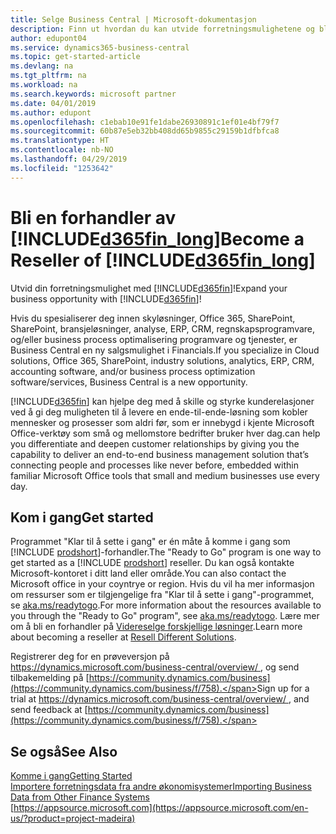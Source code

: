 ```yaml
---
title: Selge Business Central | Microsoft-dokumentasjon
description: Finn ut hvordan du kan utvide forretningsmulighetene og bli en Microsoft-partnere og Business Central-forhandler.
author: edupont04
ms.service: dynamics365-business-central
ms.topic: get-started-article
ms.devlang: na
ms.tgt_pltfrm: na
ms.workload: na
ms.search.keywords: microsoft partner
ms.date: 04/01/2019
ms.author: edupont
ms.openlocfilehash: c1ebab10e91fe1dabe26930891c1ef01e4bf79f7
ms.sourcegitcommit: 60b87e5eb32bb408dd65b9855c29159b1dfbfca8
ms.translationtype: HT
ms.contentlocale: nb-NO
ms.lasthandoff: 04/29/2019
ms.locfileid: "1253642"
---
```

# <a name="become-a-reseller-of-included365finlongincludesd365finlongmdmd"></a><span data-ttu-id="c316b-103">Bli en forhandler av [!INCLUDE[d365fin_long](includes/d365fin_long_md.md)]</span><span class="sxs-lookup"><span data-stu-id="c316b-103">Become a Reseller of [!INCLUDE[d365fin_long](includes/d365fin_long_md.md)]</span></span>
<span data-ttu-id="c316b-104">Utvid din forretningsmulighet med [!INCLUDE[d365fin](includes/d365fin_md.md)]!</span><span class="sxs-lookup"><span data-stu-id="c316b-104">Expand your business opportunity with [!INCLUDE[d365fin](includes/d365fin_md.md)]!</span></span>  

<span data-ttu-id="c316b-105">Hvis du spesialiserer deg innen skyløsninger, Office 365, SharePoint, SharePoint, bransjeløsninger, analyse, ERP, CRM, regnskapsprogramvare, og/eller business process optimalisering programvare og tjenester, er Business Central en ny salgsmulighet i Financials.</span><span class="sxs-lookup"><span data-stu-id="c316b-105">If you specialize in Cloud solutions, Office 365, SharePoint, industry solutions, analytics, ERP, CRM, accounting software, and/or business process optimization software/services, Business Central is a new opportunity.</span></span>   

[!INCLUDE[d365fin](includes/d365fin_md.md)] <span data-ttu-id="c316b-106">kan hjelpe deg med å skille og styrke kunderelasjoner ved å gi deg muligheten til å levere en ende-til-ende-løsning som kobler mennesker og prosesser som aldri før, som er innebygd i kjente Microsoft Office-verktøy som små og mellomstore bedrifter bruker hver dag.</span><span class="sxs-lookup"><span data-stu-id="c316b-106">can help you differentiate and deepen customer relationships by giving you the capability to deliver an end-to-end business management solution that’s connecting people and processes like never before, embedded within familiar Microsoft Office tools that small and medium businesses use every day.</span></span>  

## <a name="get-started"></a><span data-ttu-id="c316b-107">Kom i gang</span><span class="sxs-lookup"><span data-stu-id="c316b-107">Get started</span></span>

<span data-ttu-id="c316b-108">Programmet "Klar til å sette i gang" er én måte å komme i gang som [!INCLUDE [prodshort](includes/prodshort.md)]-forhandler.</span><span class="sxs-lookup"><span data-stu-id="c316b-108">The "Ready to Go" program is one way to get started as a [!INCLUDE [prodshort](includes/prodshort.md)] reseller.</span></span> <span data-ttu-id="c316b-109">Du kan også kontakte Microsoft-kontoret i ditt land eller område.</span><span class="sxs-lookup"><span data-stu-id="c316b-109">You can also contact the Microsoft office in your coyntrye or region.</span></span> <span data-ttu-id="c316b-110">Hvis du vil ha mer informasjon om ressurser som er tilgjengelige fra "Klar til å sette i gang"-programmet, se [aka.ms/readytogo](https://aka.ms/readytogo).</span><span class="sxs-lookup"><span data-stu-id="c316b-110">For more information about the resources available to you through the "Ready to Go" program", see [aka.ms/readytogo](https://aka.ms/readytogo).</span></span> <span data-ttu-id="c316b-111">Lære mer om å bli en forhandler på [Videreselge forskjellige løsninger](/dynamics365/business-central/dev-itpro/developer/readiness/readiness-reseller).</span><span class="sxs-lookup"><span data-stu-id="c316b-111">Learn more about becoming a reseller at [Resell Different Solutions](/dynamics365/business-central/dev-itpro/developer/readiness/readiness-reseller).</span></span>  

<span data-ttu-id="c316b-112">Registrerer deg for en prøveversjon på [https://dynamics.microsoft.com/business-central/overview/ ](https://dynamics.microsoft.com/en-us/business-central/overview/
), og send tilbakemelding på [https://community.dynamics.com/business](https://community.dynamics.com/business/f/758).</span><span class="sxs-lookup"><span data-stu-id="c316b-112">Sign up for a trial at [https://dynamics.microsoft.com/business-central/overview/ ](https://dynamics.microsoft.com/en-us/business-central/overview/
), and send feedback at [https://community.dynamics.com/business](https://community.dynamics.com/business/f/758).</span></span>  

## <a name="see-also"></a><span data-ttu-id="c316b-113">Se også</span><span class="sxs-lookup"><span data-stu-id="c316b-113">See Also</span></span>

[<span data-ttu-id="c316b-114">Komme i gang</span><span class="sxs-lookup"><span data-stu-id="c316b-114">Getting Started</span></span>](product-get-started.md)  
[<span data-ttu-id="c316b-115">Importere forretningsdata fra andre økonomisystemer</span><span class="sxs-lookup"><span data-stu-id="c316b-115">Importing Business Data from Other Finance Systems</span></span>](across-import-data-configuration-packages.md)  
[https://appsource.microsoft.com](https://appsource.microsoft.com/en-us/?product=project-madeira)  
